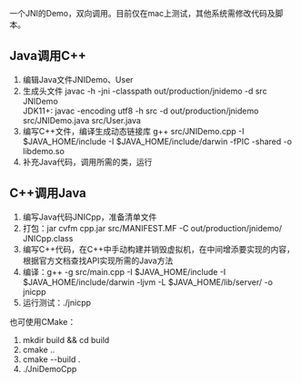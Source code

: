 一个JNI的Demo，双向调用。目前仅在mac上测试，其他系统需修改代码及脚本。

## Java调用C++ ##
1. 编辑Java文件JNIDemo、User
2. 生成头文件 javac -h -jni -classpath out/production/jnidemo -d src JNIDemo  
   JDK11+: javac -encoding utf8 -h src -d out/production/jnidemo src/JNIDemo.java src/User.java
3. 编写C++文件，编译生成动态链接库 g++ src/JNIDemo.cpp -I $JAVA_HOME/include -I $JAVA_HOME/include/darwin -fPIC -shared -o libdemo.so
4. 补充Java代码，调用所需的类，运行

## C++调用Java ##
1. 编写Java代码JNICpp，准备清单文件
2. 打包：jar cvfm cpp.jar src/MANIFEST.MF -C out/production/jnidemo/ JNICpp.class
3. 编写C++代码，在C++中手动构建并销毁虚拟机，在中间增添要实现的内容，根据官方文档查找API实现所需的Java方法
4. 编译：g++ -g src/main.cpp -I $JAVA_HOME/include -I $JAVA_HOME/include/darwin -ljvm -L $JAVA_HOME/lib/server/ -o jnicpp
5. 运行测试：./jnicpp

也可使用CMake：
1. mkdir build && cd build
2. cmake ..
3. cmake --build .
4. ./JniDemoCpp